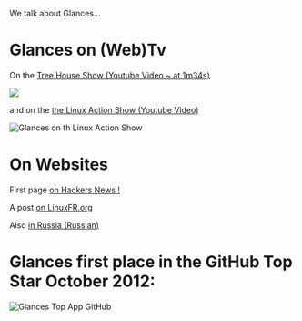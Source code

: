 We talk about Glances...

# Glances on (Web)Tv

On the [Tree House Show (Youtube Video ~ at 1m34s)](http://www.youtube.com/watch?v=7aEYoP5-duY&feature=share&list=PLFDA5B0CD72326128?t=1m34s)

![](https://dl.dropbox.com/u/1112933/TreehouseShowFeature.png)

and on the [the Linux Action Show (Youtube Video)](http://youtu.be/68U8HI4tXws?t=6m55s)

![Glances on th Linux Action Show](https://dl.dropbox.com/u/1112933/glances-LinuxActionShow.png)

# On Websites

First page [on Hackers News !](http://news.ycombinator.com/item?id=4470590)

A post [on LinuxFR.org](http://linuxfr.org/news/glances-affiche-l%C3%A9tat-de-votre-syst%C3%A8me-en-un-clin-doeil)

Also [in Russia (Russian)](http://www.ashep.org/2013/glances-udobnyj-monitoring-sistemy/#.URoZO5VHc7w)

# Glances first place in the GitHub Top Star October 2012:

![Glances Top App GitHub](https://dl.dropbox.com/u/1112933/github-top-star.png)
